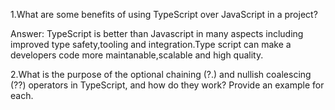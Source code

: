 1.What are some benefits of using TypeScript over JavaScript in a project?

Answer: TypeScript is better than Javascript in many aspects including improved type safety,tooling and integration.Type script can make a developers code more maintanable,scalable and high quality.


2.What is the purpose of the optional chaining (?.) and nullish coalescing (??) operators in TypeScript, and how do they work? Provide an example for each.